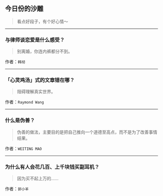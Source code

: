 ## 今日份的沙雕

> 看点好段子，有个好心情～


 
---

### 与律师谈恋爱是什么感受？

> 别离婚，你连内裤都分不到。


作者：`韩彻`

---

### 「心灵鸡汤」式的文章错在哪？

> 阻碍理解真实世界。


作者：`Raymond Wang`

---

### 什么是伪善？

> 伪善的做法，主要目的是把自己推向一个道德至高点，而不是为了改善事情结果。


作者：`WEITING MAO`

---

### 为什么有人会花几百、上千块钱买副耳机？

> 因为买不起上万的……


作者：`郭小羊`